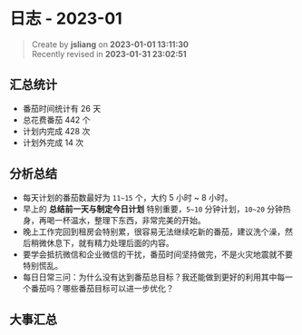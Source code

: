 日志 - 2023-01
===

> Create by **jsliang** on **2023-01-01 13:11:30**  
> Recently revised in **2023-01-31 23:02:51**

## 汇总统计

* 番茄时间统计有 26 天
* 总花费番茄 442 个
* 计划内完成 428 次
* 计划外完成 14 次

## 分析总结

* 每天计划的番茄数最好为 `11~15` 个，大约 5 小时 ~ 8 小时。
* 早上的 **总结前一天与制定今日计划** 特别重要，`5~10` 分钟计划，`10~20` 分钟热身，再喝一杯温水，整理下东西，非常完美的开始。
* 晚上工作完回到租房会特别累，很容易无法继续吃新的番茄，建议洗个澡，然后稍微休息下，就有精力处理后面的内容。
* 要学会抵抗微信和企业微信的干扰，番茄时间坚持做完，不是火灾地震就不要特别慌乱。
* 每日日常三问：为什么没有达到番茄总目标？我还能做到更好的利用其中每一个番茄吗？哪些番茄目标可以进一步优化？

## 大事汇总
